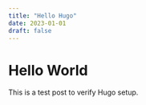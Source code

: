 ```yaml
---
title: "Hello Hugo"
date: 2023-01-01
draft: false
---
```


# Hello World

This is a test post to verify Hugo setup.